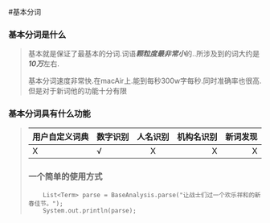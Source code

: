 #基本分词

### 基本分词是什么
> 基本就是保证了最基本的分词.词语***颗粒度最非常小***的..所涉及到的词大约是***10万***左右.
> 
> 基本分词速度非常快.在macAir上.能到每秒300w字每秒.同时准确率也很高.但是对于新词他的功能十分有限


### 基本分词具有什么功能



><table>
<thead><tr>
<th>用户自定义词典</th>
<th align="left">数字识别</th>
<th align="center">人名识别</th>
<th align="right">机构名识别</th>
<th align="right">新词发现</th>
</tr></thead>
<tbody><tr>
<td>Χ</td>
<td align="left">√</td>
<td align="center">Χ</td>
<td align="right">Χ</td>
<td align="right">Χ</td>
</tr></tbody>
</table>

### 一个简单的使用方式
> 
		List<Term> parse = BaseAnalysis.parse("让战士们过一个欢乐祥和的新春佳节。");
		System.out.println(parse);

